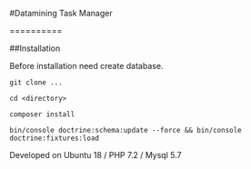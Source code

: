 #Datamining Task Manager 

==========

##Installation



 Before installation need create database.


```git clone ...```

```cd <directory>```

```composer install```

```bin/console doctrine:schema:update --force && bin/console doctrine:fixtures:load```

Developed on Ubuntu 18 / PHP 7.2 / Mysql 5.7